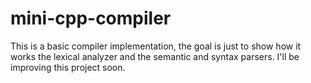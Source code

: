# mini-cpp-compiler
This is a basic compiler implementation, the goal is just to show how it works the lexical analyzer and
the semantic and syntax parsers. I'll be improving this project soon.
